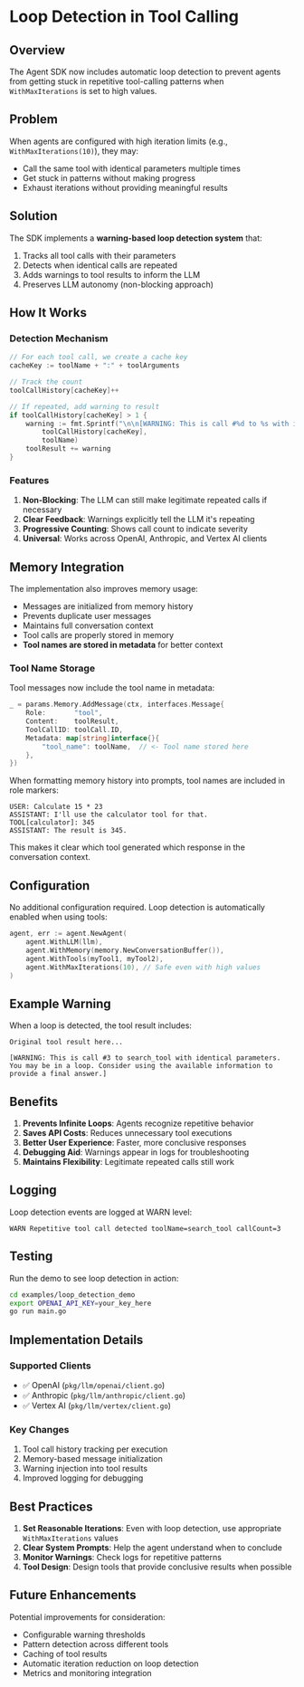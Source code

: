 # Loop Detection in Tool Calling

## Overview

The Agent SDK now includes automatic loop detection to prevent agents from getting stuck in repetitive tool-calling patterns when `WithMaxIterations` is set to high values.

## Problem

When agents are configured with high iteration limits (e.g., `WithMaxIterations(10)`), they may:
- Call the same tool with identical parameters multiple times
- Get stuck in patterns without making progress
- Exhaust iterations without providing meaningful results

## Solution

The SDK implements a **warning-based loop detection system** that:
1. Tracks all tool calls with their parameters
2. Detects when identical calls are repeated
3. Adds warnings to tool results to inform the LLM
4. Preserves LLM autonomy (non-blocking approach)

## How It Works

### Detection Mechanism

```go
// For each tool call, we create a cache key
cacheKey := toolName + ":" + toolArguments

// Track the count
toolCallHistory[cacheKey]++

// If repeated, add warning to result
if toolCallHistory[cacheKey] > 1 {
    warning := fmt.Sprintf("\n\n[WARNING: This is call #%d to %s with identical parameters. You may be in a loop. Consider using the available information to provide a final answer.]",
        toolCallHistory[cacheKey],
        toolName)
    toolResult += warning
}
```

### Features

1. **Non-Blocking**: The LLM can still make legitimate repeated calls if necessary
2. **Clear Feedback**: Warnings explicitly tell the LLM it's repeating
3. **Progressive Counting**: Shows call count to indicate severity
4. **Universal**: Works across OpenAI, Anthropic, and Vertex AI clients

## Memory Integration

The implementation also improves memory usage:
- Messages are initialized from memory history
- Prevents duplicate user messages
- Maintains full conversation context
- Tool calls are properly stored in memory
- **Tool names are stored in metadata** for better context

### Tool Name Storage

Tool messages now include the tool name in metadata:

```go
_ = params.Memory.AddMessage(ctx, interfaces.Message{
    Role:       "tool",
    Content:    toolResult,
    ToolCallID: toolCall.ID,
    Metadata: map[string]interface{}{
        "tool_name": toolName,  // <- Tool name stored here
    },
})
```

When formatting memory history into prompts, tool names are included in role markers:
```
USER: Calculate 15 * 23
ASSISTANT: I'll use the calculator tool for that.
TOOL[calculator]: 345
ASSISTANT: The result is 345.
```

This makes it clear which tool generated which response in the conversation context.

## Configuration

No additional configuration required. Loop detection is automatically enabled when using tools:

```go
agent, err := agent.NewAgent(
    agent.WithLLM(llm),
    agent.WithMemory(memory.NewConversationBuffer()),
    agent.WithTools(myTool1, myTool2),
    agent.WithMaxIterations(10), // Safe even with high values
)
```

## Example Warning

When a loop is detected, the tool result includes:

```
Original tool result here...

[WARNING: This is call #3 to search_tool with identical parameters. You may be in a loop. Consider using the available information to provide a final answer.]
```

## Benefits

1. **Prevents Infinite Loops**: Agents recognize repetitive behavior
2. **Saves API Costs**: Reduces unnecessary tool executions
3. **Better User Experience**: Faster, more conclusive responses
4. **Debugging Aid**: Warnings appear in logs for troubleshooting
5. **Maintains Flexibility**: Legitimate repeated calls still work

## Logging

Loop detection events are logged at WARN level:

```
WARN Repetitive tool call detected toolName=search_tool callCount=3
```

## Testing

Run the demo to see loop detection in action:

```bash
cd examples/loop_detection_demo
export OPENAI_API_KEY=your_key_here
go run main.go
```

## Implementation Details

### Supported Clients
- ✅ OpenAI (`pkg/llm/openai/client.go`)
- ✅ Anthropic (`pkg/llm/anthropic/client.go`)
- ✅ Vertex AI (`pkg/llm/vertex/client.go`)

### Key Changes
1. Tool call history tracking per execution
2. Memory-based message initialization
3. Warning injection into tool results
4. Improved logging for debugging

## Best Practices

1. **Set Reasonable Iterations**: Even with loop detection, use appropriate `WithMaxIterations` values
2. **Clear System Prompts**: Help the agent understand when to conclude
3. **Monitor Warnings**: Check logs for repetitive patterns
4. **Tool Design**: Design tools that provide conclusive results when possible

## Future Enhancements

Potential improvements for consideration:
- Configurable warning thresholds
- Pattern detection across different tools
- Caching of tool results
- Automatic iteration reduction on loop detection
- Metrics and monitoring integration

